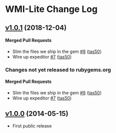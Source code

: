 # WMI-Lite  Change Log

<!-- latest_release 1.0.1 -->
## [v1.0.1](https://github.com/chef/wmi-lite/tree/v1.0.1) (2018-12-04)

#### Merged Pull Requests
- Slim the files we ship in the gem [#8](https://github.com/chef/wmi-lite/pull/8) ([tas50](https://github.com/tas50))
- Wire up expeditor [#7](https://github.com/chef/wmi-lite/pull/7) ([tas50](https://github.com/tas50))
<!-- latest_release -->
<!-- release_rollup since=1.0.0 -->
### Changes not yet released to rubygems.org

#### Merged Pull Requests
- Slim the files we ship in the gem [#8](https://github.com/chef/wmi-lite/pull/8) ([tas50](https://github.com/tas50)) <!-- 1.0.1 -->
- Wire up expeditor [#7](https://github.com/chef/wmi-lite/pull/7) ([tas50](https://github.com/tas50)) <!-- 1.0.0 -->
<!-- release_rollup -->

<!-- latest_stable_release -->
## [v1.0.0](https://github.com/chef/wmi-lite/tree/v1.0.0) (2014-05-15)
- First public release
<!-- latest_stable_release -->